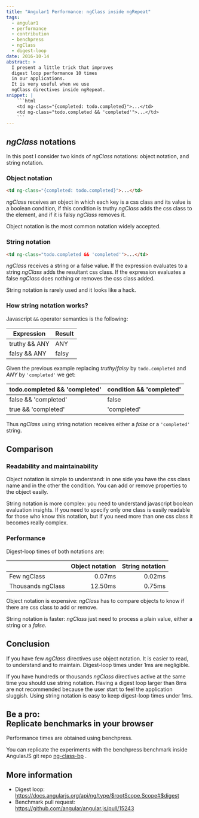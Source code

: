 ```yaml
---
title: "Angular1 Performance: ngClass inside ngRepeat"
tags:
  - angular1
  - performance
  - contribution
  - benchpress
  - ngClass
  - digest-loop
date: 2016-10-14
abstract: >
  I present a little trick that improves 
  digest loop performance 10 times 
  in our applications.
  It is very useful when we use 
  ngClass directives inside ngRepeat.
snippet: |
    ```html
    <td ng-class="{completed: todo.completed}">...</td>
    <td ng-class="todo.completed && 'completed'">...</td>
    ```
---
```



## _ngClass_ notations

In this post I consider two kinds of _ngClass_ notations:
object notation, and string notation.

### Object notation

```html
<td ng-class="{completed: todo.completed}">...</td>
```

_ngClass_ receives an object in which
each key is a css class and its value is a boolean condition,
if this condition is truthy _ngClass_ adds the 
css class to the element, and if it is falsy 
_ngClass_ removes it.

Object notation is the most common notation widely accepted.


### String notation

```html
<td ng-class="todo.completed && 'completed'">...</td>
```

_ngClass_ receives a string or a false value.
If the expression evaluates to a string
_ngClass_ adds the resultant css class.
If the expression evaluates a false 
_ngClass_ does nothing or removes the css class added.

String notation is rarely used and it looks like a hack.


### How string notation works?

Javascript `&&` operator semantics is the following:

| Expression    | Result |
| ------------- | ------ |
| truthy && ANY | ANY    |
| falsy && ANY  | falsy  |


Given the previous example replacing 
_truthy_/_falsy_ by `todo.completed` and _ANY_ by `'completed'`
we get:  

| todo.completed && 'completed' | condition && 'completed' |
| ----------------------------- | ------------------------ |
| false && 'completed'          | false                    |
| true  && 'completed'          | 'completed'              |


Thus _ngClass_ using string notation 
receives either a _false_ or a `'completed'` string.


## Comparison

### Readability and maintainability

Object notation is simple to understand:
in one side you have the css class name and in the other the condition.
You can add or remove properties to the object easily.

String notation is more complex:
you need to understand javascript boolean evaluation insights.
If you need to specify only one class is easily readable
for those who know this notation, but if you need more
than one css class it becomes really complex.


### Performance

Digest-loop times of both notations are:

|                   | Object notation | String notation |
| ----------------- | --------------: | --------------: |
| Few ngClass       |       0.07ms    |        0.02ms   |
| Thousands ngClass |      12.50ms    |        0.75ms   |


Object notation is expensive:
_ngClass_ has to compare objects to know
if there are css class to add or remove.

String notation is faster:
_ngClass_ just need to process a plain value,
either a string or a _false_.


## Conclusion

If you have few _ngClass_ directives use object notation.
It is easier to read, to understand and to maintain.
Digest-loop times under 1ms are negligible.

If you have hundreds or thousands _ngClass_ directives
active at the same time
you should use string notation. 
Having a digest loop larger than 8ms are not recommended
because the user start to feel the application sluggish.
Using string notation is easy to keep digest-loop times
under 1ms.


Be a pro: <br>Replicate benchmarks in your browser
--------------------------------------------------

Performance times are obtained using benchpress.

You can replicate the experiments with
the benchpress benchmark inside AngularJS git repo
[ng-class-bp](https://github.com/drpicox/angular.js/tree/11d94ab6531c9aca6383f6eb8f23d182ea003d75/benchmarks) . 


## More information

- Digest loop: https://docs.angularjs.org/api/ng/type/$rootScope.Scope#$digest
- Benchmark pull request: https://github.com/angular/angular.js/pull/15243
